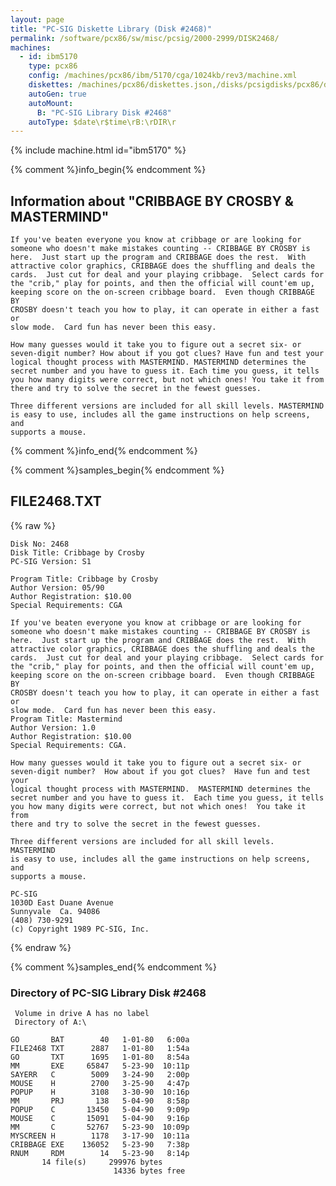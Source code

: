 ```yaml
---
layout: page
title: "PC-SIG Diskette Library (Disk #2468)"
permalink: /software/pcx86/sw/misc/pcsig/2000-2999/DISK2468/
machines:
  - id: ibm5170
    type: pcx86
    config: /machines/pcx86/ibm/5170/cga/1024kb/rev3/machine.xml
    diskettes: /machines/pcx86/diskettes.json,/disks/pcsigdisks/pcx86/diskettes.json
    autoGen: true
    autoMount:
      B: "PC-SIG Library Disk #2468"
    autoType: $date\r$time\rB:\rDIR\r
---
```


{% include machine.html id="ibm5170" %}

{% comment %}info_begin{% endcomment %}

## Information about "CRIBBAGE BY CROSBY & MASTERMIND"

    If you've beaten everyone you know at cribbage or are looking for
    someone who doesn't make mistakes counting -- CRIBBAGE BY CROSBY is
    here.  Just start up the program and CRIBBAGE does the rest.  With
    attractive color graphics, CRIBBAGE does the shuffling and deals the
    cards.  Just cut for deal and your playing cribbage.  Select cards for
    the "crib," play for points, and then the official will count'em up,
    keeping score on the on-screen cribbage board.  Even though CRIBBAGE BY
    CROSBY doesn't teach you how to play, it can operate in either a fast or
    slow mode.  Card fun has never been this easy.
    
    How many guesses would it take you to figure out a secret six- or
    seven-digit number? How about if you got clues? Have fun and test your
    logical thought process with MASTERMIND. MASTERMIND determines the
    secret number and you have to guess it. Each time you guess, it tells
    you how many digits were correct, but not which ones! You take it from
    there and try to solve the secret in the fewest guesses.
    
    Three different versions are included for all skill levels. MASTERMIND
    is easy to use, includes all the game instructions on help screens, and
    supports a mouse.
{% comment %}info_end{% endcomment %}

{% comment %}samples_begin{% endcomment %}

## FILE2468.TXT

{% raw %}
```
Disk No: 2468                                                           
Disk Title: Cribbage by Crosby                                          
PC-SIG Version: S1                                                      
                                                                        
Program Title: Cribbage by Crosby                                       
Author Version: 05/90                                                   
Author Registration: $10.00                                             
Special Requirements: CGA                                               
                                                                        
If you've beaten everyone you know at cribbage or are looking for       
someone who doesn't make mistakes counting -- CRIBBAGE BY CROSBY is     
here.  Just start up the program and CRIBBAGE does the rest.  With      
attractive color graphics, CRIBBAGE does the shuffling and deals the    
cards.  Just cut for deal and your playing cribbage.  Select cards for  
the "crib," play for points, and then the official will count'em up,    
keeping score on the on-screen cribbage board.  Even though CRIBBAGE BY 
CROSBY doesn't teach you how to play, it can operate in either a fast or
slow mode.  Card fun has never been this easy.                          
Program Title: Mastermind                                               
Author Version: 1.0                                                     
Author Registration: $10.00                                             
Special Requirements: CGA.                                              
                                                                        
How many guesses would it take you to figure out a secret six- or       
seven-digit number?  How about if you got clues?  Have fun and test your
logical thought process with MASTERMIND.  MASTERMIND determines the     
secret number and you have to guess it.  Each time you guess, it tells  
you how many digits were correct, but not which ones!  You take it from 
there and try to solve the secret in the fewest guesses.                
                                                                        
Three different versions are included for all skill levels.  MASTERMIND 
is easy to use, includes all the game instructions on help screens, and 
supports a mouse.                                                       
                                                                        
PC-SIG                                                                  
1030D East Duane Avenue                                                 
Sunnyvale  Ca. 94086                                                    
(408) 730-9291                                                          
(c) Copyright 1989 PC-SIG, Inc.                                         
```
{% endraw %}

{% comment %}samples_end{% endcomment %}

### Directory of PC-SIG Library Disk #2468

     Volume in drive A has no label
     Directory of A:\

    GO       BAT        40   1-01-80   6:00a
    FILE2468 TXT      2887   1-01-80   1:54a
    GO       TXT      1695   1-01-80   8:54a
    MM       EXE     65847   5-23-90  10:11p
    SAYERR   C        5009   3-24-90   2:00p
    MOUSE    H        2700   3-25-90   4:47p
    POPUP    H        3108   3-30-90  10:16p
    MM       PRJ       138   5-04-90   8:58p
    POPUP    C       13450   5-04-90   9:09p
    MOUSE    C       15091   5-04-90   9:16p
    MM       C       52767   5-23-90  10:09p
    MYSCREEN H        1178   3-17-90  10:11a
    CRIBBAGE EXE    136052   5-23-90   7:38p
    RNUM     RDM        14   5-23-90   8:14p
           14 file(s)     299976 bytes
                           14336 bytes free
